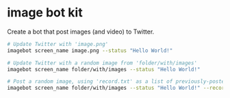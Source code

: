 # image bot kit

Create a bot that post images (and video) to Twitter.

````bash
# Update Twitter with 'image.png'
imagebot screen_name image.png --status "Hello World!"

# Update Twitter with a random image from 'folder/with/images'
imagebot screen_name folder/with/images --status "Hello World!"

# Post a random image, using 'record.txt' as a list of previously-posted images
imagebot screen_name folder/with/images --status "Hello World!" --record record.txt
````

